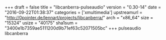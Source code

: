 +++
draft = false
title = "libcanberra-pulseaudio"
version = "0.30-14"
date = "2016-09-22T01:38:37"
categories = ['xmultimedia']
upstreamurl = "http://0pointer.de/lennart/projects/libcanberra/"
arch = "x86_64"
size = "15324"
usize = "40175"
sha1sum = "3400e1b7359ae5111200d9b71ef63c52071505bc"
+++
pulseaudio libcanberra